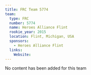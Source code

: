 ```yaml
---
title: FRC Team 5774
team:
  type: FRC
  number: 5774
  name: Heroes Alliance Flint
  rookie_year: 2015
  location: Flint, Michigan, USA
  sponsors:
    - Heroes Alliance Flint
  links:
    Website: 
---
```

No content has been added for this team